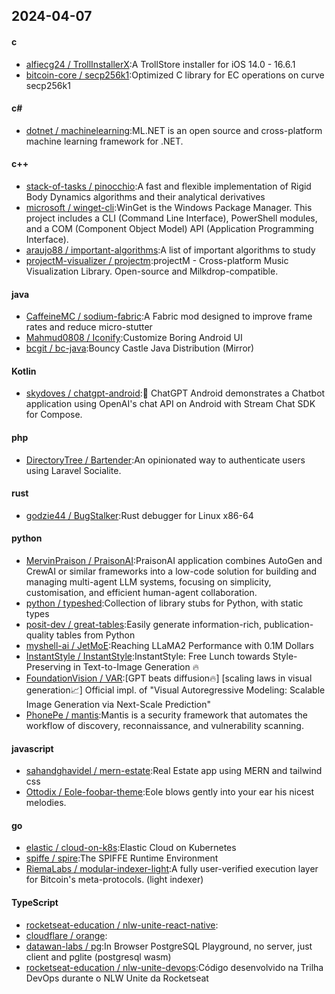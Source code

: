 ## 2024-04-07
#### c
* [alfiecg24 / TrollInstallerX](https://github.com/alfiecg24/TrollInstallerX):A TrollStore installer for iOS 14.0 - 16.6.1
* [bitcoin-core / secp256k1](https://github.com/bitcoin-core/secp256k1):Optimized C library for EC operations on curve secp256k1
#### c#
* [dotnet / machinelearning](https://github.com/dotnet/machinelearning):ML.NET is an open source and cross-platform machine learning framework for .NET.
#### c++
* [stack-of-tasks / pinocchio](https://github.com/stack-of-tasks/pinocchio):A fast and flexible implementation of Rigid Body Dynamics algorithms and their analytical derivatives
* [microsoft / winget-cli](https://github.com/microsoft/winget-cli):WinGet is the Windows Package Manager. This project includes a CLI (Command Line Interface), PowerShell modules, and a COM (Component Object Model) API (Application Programming Interface).
* [araujo88 / important-algorithms](https://github.com/araujo88/important-algorithms):A list of important algorithms to study
* [projectM-visualizer / projectm](https://github.com/projectM-visualizer/projectm):projectM - Cross-platform Music Visualization Library. Open-source and Milkdrop-compatible.
#### java
* [CaffeineMC / sodium-fabric](https://github.com/CaffeineMC/sodium-fabric):A Fabric mod designed to improve frame rates and reduce micro-stutter
* [Mahmud0808 / Iconify](https://github.com/Mahmud0808/Iconify):Customize Boring Android UI
* [bcgit / bc-java](https://github.com/bcgit/bc-java):Bouncy Castle Java Distribution (Mirror)
#### Kotlin
* [skydoves / chatgpt-android](https://github.com/skydoves/chatgpt-android):📲 ChatGPT Android demonstrates a Chatbot application using OpenAI's chat API on Android with Stream Chat SDK for Compose.
#### php
* [DirectoryTree / Bartender](https://github.com/DirectoryTree/Bartender):An opinionated way to authenticate users using Laravel Socialite.
#### rust
* [godzie44 / BugStalker](https://github.com/godzie44/BugStalker):Rust debugger for Linux x86-64
#### python
* [MervinPraison / PraisonAI](https://github.com/MervinPraison/PraisonAI):PraisonAI application combines AutoGen and CrewAI or similar frameworks into a low-code solution for building and managing multi-agent LLM systems, focusing on simplicity, customisation, and efficient human-agent collaboration.
* [python / typeshed](https://github.com/python/typeshed):Collection of library stubs for Python, with static types
* [posit-dev / great-tables](https://github.com/posit-dev/great-tables):Easily generate information-rich, publication-quality tables from Python
* [myshell-ai / JetMoE](https://github.com/myshell-ai/JetMoE):Reaching LLaMA2 Performance with 0.1M Dollars
* [InstantStyle / InstantStyle](https://github.com/InstantStyle/InstantStyle):InstantStyle: Free Lunch towards Style-Preserving in Text-to-Image Generation 🔥
* [FoundationVision / VAR](https://github.com/FoundationVision/VAR):[GPT beats diffusion🔥] [scaling laws in visual generation📈] Official impl. of "Visual Autoregressive Modeling: Scalable Image Generation via Next-Scale Prediction"
* [PhonePe / mantis](https://github.com/PhonePe/mantis):Mantis is a security framework that automates the workflow of discovery, reconnaissance, and vulnerability scanning.
#### javascript
* [sahandghavidel / mern-estate](https://github.com/sahandghavidel/mern-estate):Real Estate app using MERN and tailwind css
* [Ottodix / Eole-foobar-theme](https://github.com/Ottodix/Eole-foobar-theme):Eole blows gently into your ear his nicest melodies.
#### go
* [elastic / cloud-on-k8s](https://github.com/elastic/cloud-on-k8s):Elastic Cloud on Kubernetes
* [spiffe / spire](https://github.com/spiffe/spire):The SPIFFE Runtime Environment
* [RiemaLabs / modular-indexer-light](https://github.com/RiemaLabs/modular-indexer-light):A fully user-verified execution layer for Bitcoin's meta-protocols. (light indexer)
#### TypeScript
* [rocketseat-education / nlw-unite-react-native](https://github.com/rocketseat-education/nlw-unite-react-native):
* [cloudflare / orange](https://github.com/cloudflare/orange):
* [datawan-labs / pg](https://github.com/datawan-labs/pg):In Browser PostgreSQL Playground, no server, just client and pglite (postgresql wasm)
* [rocketseat-education / nlw-unite-devops](https://github.com/rocketseat-education/nlw-unite-devops):Código desenvolvido na Trilha DevOps durante o NLW Unite da Rocketseat
